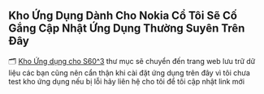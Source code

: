 ## Kho Ứng Dụng Dành Cho Nokia Cổ Tôi Sẽ Cố Gắng Cập Nhật Ứng Dụng Thường Suyên Trên Đây

🗂️ [Kho Ứng dụng cho S60^3](https://mega.nz/folder/wnQkiSKD#vnJZyBYYbpJtfLMr2U69KQ/folder/gv4SFSxR) thư mục sẽ chuyển đến trang web lưu trữ dữ liệu các bạn cũng nên cẩn thận khi cài đặt ứng dụng trên đây vì tôi chưa test kho ứng dụng nếu bị lỗi hãy liên hệ cho tôi để tôi cập nhật link mới
